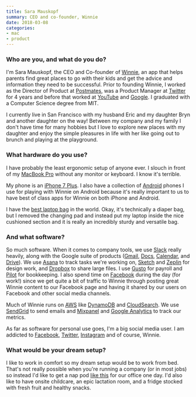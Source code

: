 ```yaml
---
title: Sara Mauskopf
summary: CEO and co-founder, Winnie
date: 2018-03-08
categories:
- mac
- product
---
```


### Who are you, and what do you do?

I'm Sara Mauskopf, the CEO and Co-founder of [Winnie][], an app that helps parents find great places to go with their kids and get the advice and information they need to be successful. Prior to founding Winnie, I worked as the Director of Product at [Postmates][], was a Product Manager at [Twitter][] for 4 years and before that worked at [YouTube][] and [Google][]. I graduated with a Computer Science degree from MIT.

I currently live in San Francisco with my husband Eric and my daughter Bryn and another daughter on the way! Between my company and my family I don't have time for many hobbies but I love to explore new places with my daughter and enjoy the simple pleasures in life with her like going out to brunch and playing at the playground.

### What hardware do you use?

I have probably the least ergonomic setup of anyone ever. I slouch in front of my [MacBook Pro][macbook-pro] without any monitor or keyboard. I know it's terrible.

My phone is an [iPhone 7 Plus][iphone-7-plus]. I also have a collection of [Android][] phones I use for playing with Winnie on Android because it's really important to us to have best of class apps for Winnie on both iPhone and Android.

I have the [best laptop bag][leke] in the world. Okay, it's technically a diaper bag, but I removed the changing pad and instead put my laptop inside the nice cushioned section and it is really an incredibly sturdy and versatile bag.

### And what software?

So much software. When it comes to company tools, we use [Slack][] really heavily, along with the Google suite of products ([Gmail][], [Docs][google-docs], [Calendar][google-calendar], and [Drive][google-drive]). We use [Asana][] to track tasks we're working on, [Sketch][] and [Zeplin][] for design work, and [Dropbox][] to share large files. I use [Gusto][] for payroll and [Pilot][] for bookkeeping. I also spend time on [Facebook][] during the day (for work!) since we get quite a bit of traffic to Winnie through posting great Winnie content to our Facebook page and having it shared by our users on Facebook and other social media channels.

Much of Winnie runs on [AWS][] like [DynamoDB][] and [CloudSearch][]. We use [SendGrid][] to send emails and [Mixpanel][] and [Google Analytics][google-analytics] to track our metrics.

As far as software for personal use goes, I'm a big social media user. I am addicted to [Facebook](http://facebook.com/smausk "Sara's Facebook account."), [Twitter](https://twitter.com/sm "Sara's Twitter account."), [Instagram](http://instagram.com/smausk "Sara's Instagram account.") and of course, Winnie.

### What would be your dream setup?

I like to work in comfort so my dream setup would be to work from bed. That's not really possible when you're running a company (or in most jobs) so instead I'd like to get a nap pod [like this][energypod] for our office one day. I'd also like to have onsite childcare, an epic lactation room, and a fridge stocked with fresh fruit and healthy snacks.

[android]: https://developers.google.com/android/?csw=1 "A mobile phone platform."
[asana]: https://asana.com/ "A project management service."
[aws]: https://aws.amazon.com/ "Amazon's web service platforms."
[cloudsearch]: https://aws.amazon.com/cloudsearch/ "A managed search service."
[dropbox]: https://www.dropbox.com/ "Online syncing and storage."
[dynamodb]: https://aws.amazon.com/dynamodb/ "A NoSQL database service."
[energypod]: http://www.metronaps.com/ "A chair designed for napping at work."
[facebook]: https://www.facebook.com/ "A social networking site."
[gmail]: https://mail.google.com/mail/ "Web-based email."
[google-analytics]: http://www.google.com/analytics/ "Web analytics."
[google-calendar]: https://en.wikipedia.org/wiki/Google_Calendar "A web-based calendar client."
[google-docs]: https://en.wikipedia.org/wiki/Google_Docs "A web-based office suite."
[google-drive]: https://drive.google.com/ "A cloud storage service."
[google]: https://www.google.com/ "A search engine."
[gusto]: http://web.archive.org/web/20221226090452/https://gusto.com/ "A service for managing payroll and benefits for employees."
[iphone-7-plus]: https://en.wikipedia.org/wiki/IPhone_7 "A 5.5 inch iOS smartphone."
[leke]: https://www.amazon.com/Generic-MB-1302G01-Leke-Diaper-Backpack/dp/B0187370PE "A diaper bag/backpack."
[macbook-pro]: https://www.apple.com/macbook-pro/ "A laptop."
[mixpanel]: https://mixpanel.com/ "A web and mobile analytics service."
[pilot]: https://pilot.com/ "A bookkeeping service."
[postmates]: http://web.archive.org/web/20221226054535/https://postmates.com/ "An on-demand delivery service."
[sendgrid]: https://sendgrid.com/ "A managed developer and marketing email service."
[sketch]: https://www.sketchapp.com/ "A vector drawing application for Mac OS X."
[slack]: https://slack.com/ "A collaboration service."
[twitter]: https://twitter.com/ "An online micro-blogging platform."
[winnie]: http://web.archive.org/web/20221224132237/https://winnie.com/ "A service for parents to connect and find kid-friendly places."
[youtube]: https://www.youtube.com/ "A web site for watching 80's TV commercials and bad mashups."
[zeplin]: https://zeplin.io/ "A service for designers and developers to share mockups."
